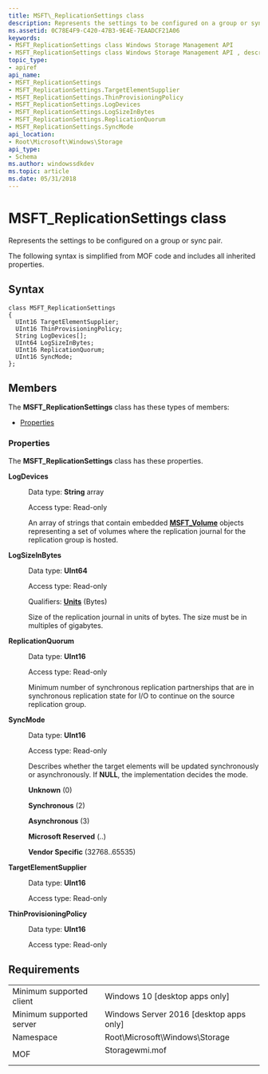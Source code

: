 ```yaml
---
title: MSFT\_ReplicationSettings class
description: Represents the settings to be configured on a group or sync pair.
ms.assetid: 0C78E4F9-C420-47B3-9E4E-7EAADCF21A06
keywords:
- MSFT_ReplicationSettings class Windows Storage Management API
- MSFT_ReplicationSettings class Windows Storage Management API , described
topic_type:
- apiref
api_name:
- MSFT_ReplicationSettings
- MSFT_ReplicationSettings.TargetElementSupplier
- MSFT_ReplicationSettings.ThinProvisioningPolicy
- MSFT_ReplicationSettings.LogDevices
- MSFT_ReplicationSettings.LogSizeInBytes
- MSFT_ReplicationSettings.ReplicationQuorum
- MSFT_ReplicationSettings.SyncMode
api_location:
- Root\Microsoft\Windows\Storage
api_type:
- Schema
ms.author: windowssdkdev
ms.topic: article
ms.date: 05/31/2018
---
```


# MSFT\_ReplicationSettings class

Represents the settings to be configured on a group or sync pair.

The following syntax is simplified from MOF code and includes all inherited properties.

## Syntax

``` syntax
class MSFT_ReplicationSettings
{
  UInt16 TargetElementSupplier;
  UInt16 ThinProvisioningPolicy;
  String LogDevices[];
  UInt64 LogSizeInBytes;
  UInt16 ReplicationQuorum;
  UInt16 SyncMode;
};
```

## Members

The **MSFT\_ReplicationSettings** class has these types of members:

-   [Properties](#properties)

### Properties

The **MSFT\_ReplicationSettings** class has these properties.

<dl> <dt>

**LogDevices**
</dt> <dd> <dl> <dt>

Data type: **String** array
</dt> <dt>

Access type: Read-only
</dt> </dl>

An array of strings that contain embedded [**MSFT\_Volume**](msft-volume.md) objects representing a set of volumes where the replication journal for the replication group is hosted.

</dd> <dt>

**LogSizeInBytes**
</dt> <dd> <dl> <dt>

Data type: **UInt64**
</dt> <dt>

Access type: Read-only
</dt> <dt>

Qualifiers: [**Units**](/windows/win32/wmisdk/standard-qualifiers) (Bytes)
</dt> </dl>

Size of the replication journal in units of bytes. The size must be in multiples of gigabytes.

</dd> <dt>

**ReplicationQuorum**
</dt> <dd> <dl> <dt>

Data type: **UInt16**
</dt> <dt>

Access type: Read-only
</dt> </dl>

Minimum number of synchronous replication partnerships that are in synchronous replication state for I/O to continue on the source replication group.

</dd> <dt>

**SyncMode**
</dt> <dd> <dl> <dt>

Data type: **UInt16**
</dt> <dt>

Access type: Read-only
</dt> </dl>

Describes whether the target elements will be updated synchronously or asynchronously. If **NULL**, the implementation decides the mode.

<dl> <dt>

<span id="Unknown"></span><span id="unknown"></span><span id="UNKNOWN"></span>**Unknown** (0)
</dt> <dt>

<span id="Synchronous"></span><span id="synchronous"></span><span id="SYNCHRONOUS"></span>**Synchronous** (2)
</dt> <dt>

<span id="Asynchronous"></span><span id="asynchronous"></span><span id="ASYNCHRONOUS"></span>**Asynchronous** (3)
</dt> <dt>

<span id="Microsoft_Reserved"></span><span id="microsoft_reserved"></span><span id="MICROSOFT_RESERVED"></span>**Microsoft Reserved** (..)
</dt> <dt>

<span id="Vendor_Specific"></span><span id="vendor_specific"></span><span id="VENDOR_SPECIFIC"></span>**Vendor Specific** (32768..65535)
</dt> </dl>

</dd> <dt>

**TargetElementSupplier**
</dt> <dd> <dl> <dt>

Data type: **UInt16**
</dt> <dt>

Access type: Read-only
</dt> </dl>

</dd> <dt>

**ThinProvisioningPolicy**
</dt> <dd> <dl> <dt>

Data type: **UInt16**
</dt> <dt>

Access type: Read-only
</dt> </dl>

</dd> </dl>

## Requirements



|                                     |                                                                                           |
|-------------------------------------|-------------------------------------------------------------------------------------------|
| Minimum supported client<br/> | Windows 10 \[desktop apps only\]<br/>                                               |
| Minimum supported server<br/> | Windows Server 2016 \[desktop apps only\]<br/>                                      |
| Namespace<br/>                | Root\\Microsoft\\Windows\\Storage<br/>                                              |
| MOF<br/>                      | <dl> <dt>Storagewmi.mof</dt> </dl> |



 

